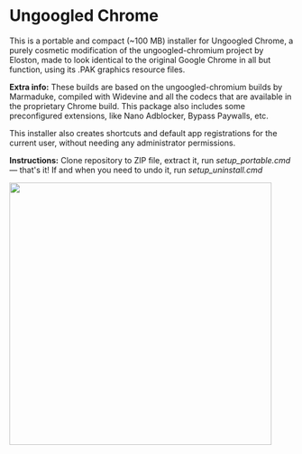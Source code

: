 # Ungoogled Chrome
This is a portable and compact (~100 MB) installer for Ungoogled Chrome, a purely cosmetic modification of the ungoogled-chromium project by Eloston, made to look identical to the original Google Chrome in all but function, using its .PAK graphics resource files. 

**Extra info:** These builds are based on the ungoogled-chromium builds by Marmaduke, compiled with Widevine and all the codecs that are available in the proprietary Chrome build. This package also includes some preconfigured extensions, like Nano Adblocker, Bypass Paywalls, etc.

This installer also creates shortcuts and default app registrations for the current user, without needing any administrator permissions.

**Instructions:** Clone repository to ZIP file, extract it, run _setup_portable.cmd_ — that's it! If and when you need to undo it, run _setup_uninstall.cmd_


<img width="465" src="https://user-images.githubusercontent.com/32809089/141185653-50c5dd7a-8cac-4120-8199-1e919b81d906.png">
